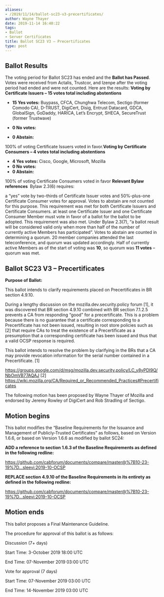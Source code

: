 ```yaml
---
aliases:
- /2019/11/14/ballot-sc23-v3-precertificates/
author: Wayne Thayer
date: 2019-11-14 16:40:22
tags:
- Ballot
- Server Certificates
title: Ballot SC23 V3 – Precertificates
type: post
---
```


## Ballot Results

The voting period for Ballot SC23 has ended and the **Ballot has Passed**. Votes were received from Actalis, Trustcor, and Izenpe after the voting period had ended and were not counted. Here are the results:
**Voting by Certificate Issuers – 15 votes total including abstentions**

- **15 Yes votes:** Buypass, CFCA, Chunghwa Telecom, Sectigo (former Comodo CA), D-TRUST, DigiCert, Disig, Entrust Datacard, GDCA, GlobalSign, GoDaddy, HARICA, Let’s Encrypt, SHECA, SecureTrust (former Trustwave)

- **0 No votes:**

- **0 Abstain:**

100% of voting Certificate Issuers voted in favor.**Voting by Certificate Consumers – 4 votes total including abstentions**

- **4 Yes votes:** Cisco, Google, Microsoft, Mozilla
- **0 No votes:**
- **0 Abstain:**

100% of voting Certificate Consumers voted in favor
**Relevant Bylaw references **
Bylaw 2.3(6) requires:

a “yes” vote by two-thirds of Certificate Issuer votes and 50%-plus-one Certificate Consumer votes for approval. Votes to abstain are not counted for this purpose. This requirement was met for both Certificate Issuers and Certificate Consumers.
at least one Certificate Issuer and one Certificate Consumer Member must vote in favor of a ballot for the ballot to be adopted. This requirement was also met.
Under Bylaw 2.3(7), “a ballot result will be considered valid only when more than half of the number of currently active Members has participated”. Votes to abstain are counted in determining a quorum.
20 member companies attended the last teleconference, and quorum was updated accordingly. Half of currently active Members as of the start of voting was **10**, so quorum was **11 votes** – quorum was met.

## Ballot SC23 V3 – Precertificates

**Purpose of Ballot:**

This ballot intends to clarify requirements placed on Precertificates in BR section 4.9.10.

During a lengthy discussion on the mozilla.dev.security.policy forum \[1\], it was discovered that BR section 4.9.10 combined with BR section 7.1.2.5 prevents a CA from responding “good” for a precertificate. This is a problem because there is no guarantee that a certificate corresponding to a Precertificate has not been issued, resulting in root store policies such as \[2\] that require CAs to treat the existence of a Precertificate as a presumption that a corresponding certificate has been issued and thus that a valid OCSP response is required.

This ballot intends to resolve the problem by clarifying in the BRs that a CA may provide revocation information for the serial number contained in a Precertificate.
\[1\]

<https://groups.google.com/d/msg/mozilla.dev.security.policy/LC_y8yPDI9Q/NbOmVB77AQAJ> \[2\] <https://wiki.mozilla.org/CA/Required_or_Recommended_Practices#Precertificates>

The following motion has been proposed by Wayne Thayer of Mozilla and endorsed by Jeremy Rowley of DigiCert and Rob Stradling of Sectigo.

## Motion begins

This ballot modifies the “Baseline Requirements for the Issuance and Management of Publicly-Trusted Certificates” as follows, based on Version 1.6.6, or based on Version 1.6.6 as modified by ballot SC24:

**ADD a reference to section 1.6.3 of the Baseline Requirements as defined in the following redline:**

https://github.com/cabforum/documents/compare/master@%7B10-23-19%7D…sleevi:2019-10-OCSP

**REPLACE section 4.9.10 of the Baseline Requirements in its entirety as defined in the following redline:**

https://github.com/cabforum/documents/compare/master@%7B10-23-19%7D…sleevi:2019-10-OCSP

## Motion ends

This ballot proposes a Final Maintenance Guideline.

The procedure for approval of this ballot is as follows:

Discussion (7+ days)

Start Time: 3-October 2019 18:00 UTC

End Time: 07-November 2019 03:00 UTC

Vote for approval (7 days)

Start Time: 07-November 2019 03:00 UTC

End Time: 14-November 2019 03:00 UTC